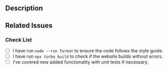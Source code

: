 ## Description

<!-- Write a brief description of the changes introduced by this PR -->

## Related Issues

<!--
  Link to the issue that is fixed by this PR (if there is one)
  e.g. Fixes #1234, Addresses #1234, Related to #1234, etc.
-->

### Check List

<!--
ATTENTION
Please follow this check list to ensure that you've followed all items before opening this PR
You can check the items by adding an `x` between the brackets, like this: `[x]`
-->

- [ ] I have run `node --run format` to ensure the code follows the style guide.
- [ ] I have run `npx turbo build` to check if the website builds without errors.
- [ ] I've covered new added functionality with unit tests if necessary.
